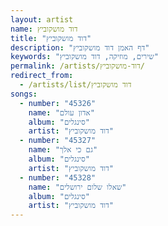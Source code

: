 ```yaml
---
layout: artist
name: דוד מושקוביץ
title: "דוד מושקוביץ"
description: "דף האמן דוד מושקוביץ"
keywords: "שירים, מוזיקה, דוד מושקוביץ"
permalink: /artists/דוד-מושקוביץ/
redirect_from:
  - /artists/list/דוד מושקוביץ
songs:
  - number: "45326"
    name: "אדון עולם"
    album: "סינגלים"
    artist: "דוד מושקוביץ"
  - number: "45327"
    name: "גם כי אלך"
    album: "סינגלים"
    artist: "דוד מושקוביץ"
  - number: "45328"
    name: "שאלו שלום ירושלים"
    album: "סינגלים"
    artist: "דוד מושקוביץ"
---
```

